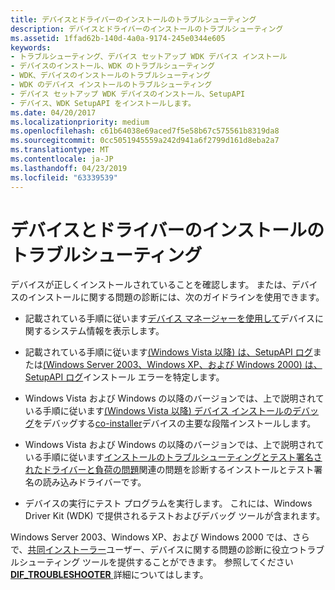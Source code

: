 ```yaml
---
title: デバイスとドライバーのインストールのトラブルシューティング
description: デバイスとドライバーのインストールのトラブルシューティング
ms.assetid: 1ffad62b-140d-4a0a-9174-245e0344e605
keywords:
- トラブルシューティング、デバイス セットアップ WDK デバイス インストール
- デバイスのインストール、WDK のトラブルシューティング
- WDK、デバイスのインストールのトラブルシューティング
- WDK のデバイス インストールのトラブルシューティング
- デバイス セットアップ WDK デバイスのインストール、SetupAPI
- デバイス、WDK SetupAPI をインストールします。
ms.date: 04/20/2017
ms.localizationpriority: medium
ms.openlocfilehash: c61b64038e69aced7f5e58b67c575561b8319da8
ms.sourcegitcommit: 0cc5051945559a242d941a6f2799d161d8eba2a7
ms.translationtype: MT
ms.contentlocale: ja-JP
ms.lasthandoff: 04/23/2019
ms.locfileid: "63339539"
---
```

# <a name="troubleshooting-device-and-driver-installations"></a>デバイスとドライバーのインストールのトラブルシューティング





デバイスが正しくインストールされていることを確認します。 または、デバイスのインストールに関する問題の診断には、次のガイドラインを使用できます。

-   記載されている手順に従います[デバイス マネージャーを使用して](using-device-manager.md)デバイスに関するシステム情報を表示します。

-   記載されている手順に従います[(Windows Vista 以降) は、SetupAPI ログ](setupapi-logging--windows-vista-and-later-.md)または[(Windows Server 2003、Windows XP、および Windows 2000) は、SetupAPI ログ](setupapi-logging--windows-server-2003--windows-xp--and-windows-2000-.md)インストール エラーを特定します。

-   Windows Vista および Windows の以降のバージョンでは、上で説明されている手順に従います[(Windows Vista 以降) デバイス インストールのデバッグ](debugging-device-installations--windows-vista-and-later-.md)をデバッグする[co-installer](writing-a-co-installer.md)デバイスの主要な段階インストールします。

-   Windows Vista および Windows の以降のバージョンでは、上で説明されている手順に従います[インストールのトラブルシューティングとテスト署名されたドライバーと負荷の問題](troubleshooting-install-and-load-problems-with-signed-driver-packages.md)関連の問題を診断するインストールとテスト署名の読み込みドライバーです。

-   デバイスの実行にテスト プログラムを実行します。 これには、Windows Driver Kit (WDK) で提供されるテストおよびデバッグ ツールが含まれます。

Windows Server 2003、Windows XP、および Windows 2000 では、さらで、[共同インストーラー](writing-a-co-installer.md)ユーザー、デバイスに関する問題の診断に役立つトラブルシューティング ツールを提供することができます。 参照してください[ **DIF_TROUBLESHOOTER** ](https://msdn.microsoft.com/library/windows/hardware/ff543726)詳細についてはします。

 

 





